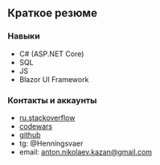 ## Краткое резюме

### Навыки
* C# (ASP.NET Core)
* SQL
* JS
* Blazor UI Framework

### Контакты и аккаунты
* [ru.stackoverflow](https://ru.stackoverflow.com/users/298159/anton-nikolaev?tab=profile) 
* [codewars](https://www.codewars.com/users/Henningsvaer_) 
* [github](https://github.com/AntonNikolaevmyname)
* tg: @Henningsvaer
* email: anton.nikolaev.kazan@gmail.com
